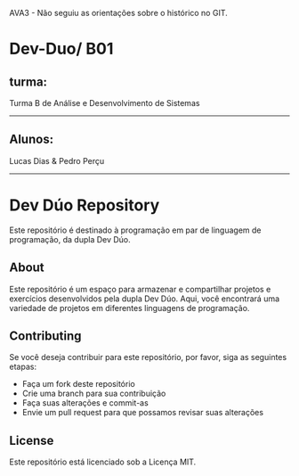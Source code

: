 AVA3 - Não seguiu as orientações sobre o histórico no GIT.

# Dev-Duo/ B01
**turma:**
------------

Turma B de Análise e Desenvolvimento de Sistemas

------------

**Alunos:**
-------------

Lucas Dias &
Pedro Perçu

------------------------
**Dev Dúo Repository**
======================

Este repositório é destinado à programação em par de linguagem de programação, da dupla Dev Dúo.

**About**
--------

Este repositório é um espaço para armazenar e compartilhar projetos e exercícios desenvolvidos pela dupla Dev Dúo. Aqui, você encontrará uma variedade de projetos em diferentes linguagens de programação.

**Contributing**
---------------

Se você deseja contribuir para este repositório, por favor, siga as seguintes etapas:

* Faça um fork deste repositório
* Crie uma branch para sua contribuição
* Faça suas alterações e commit-as
* Envie um pull request para que possamos revisar suas alterações

**License**
---------

Este repositório está licenciado sob a Licença MIT.
